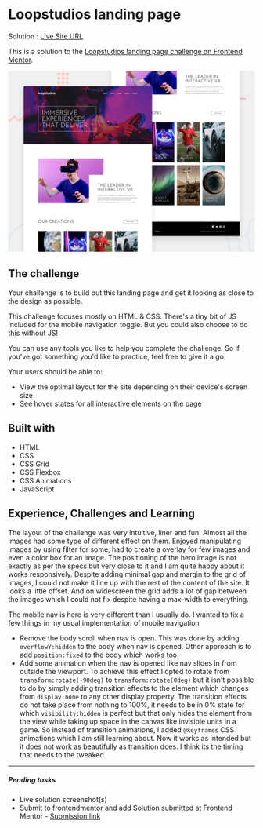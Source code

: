 # Loopstudios landing page

Solution : [Live Site URL](https://frontend-mentor-challenges-ecru.vercel.app/loopstudios-landing-page/)

This is a solution to the [Loopstudios landing page challenge on Frontend Mentor](https://www.frontendmentor.io/challenges/loopstudios-landing-page-N88J5Onjw).

![Design preview for the Loopstudios landing page coding challenge](./design/desktop-preview.jpg)


## The challenge

Your challenge is to build out this landing page and get it looking as close to the design as possible.

This challenge focuses mostly on HTML & CSS. There's a tiny bit of JS included for the mobile navigation toggle. But you could also choose to do this without JS!

You can use any tools you like to help you complete the challenge. So if you've got something you'd like to practice, feel free to give it a go.

Your users should be able to:

- View the optimal layout for the site depending on their device's screen size
- See hover states for all interactive elements on the page


## Built with
- HTML 
- CSS 
- CSS Grid
- CSS Flexbox
- CSS Animations
- JavaScript

## Experience, Challenges and Learning

The layout of the challenge was very intuitive, liner and fun.  Almost all the images had some type of different effect on them. Enjoyed manipulating images by using filter for some, had to create a overlay for few images and even a color box for an image. 
The positioning of the hero image is not exactly as per the specs but very close to it and I am quite happy about it works responsively. 
Despite adding minimal gap and margin to the grid of images, I could not make it line up with the rest of the content of the site. It looks a  little offset. And on widescreen the grid adds a lot of gap between the images which I could not fix despite having a max-width to everything. 

The mobile nav is here is very different than I usually do. I wanted to fix a few things in my usual implementation of mobile navigation
- Remove the body scroll when nav is open. This was done by adding `overflowY:hidden` to the body when nav is opened. Other approach is to add `position:fixed` to the body which works too. 
- Add some animation when the nav is opened like nav slides in from outside the viewport. To achieve this effect I opted to rotate from `transform:rotate(-90deg)` to  `transform:rotate(0deg)` but it isn't possible to do by simply adding transition effects to the element which changes from `display:none` to any other display property. The transition effects do not take place from nothing to 100%, it needs to be in 0% state for which `visibility:hidden` is perfect but that only hides the element from the view while taking up space in the canvas like invisible units in a game. So instead of transition animations, I added `@keyframes` CSS animations which I am still learning about. Now it works as intended but it does not work as beautifully as transition does. I think its the timing that needs to the tweaked. 

-----
 ##### Pending tasks
 
- Live solution screenshot(s)
- Submit to frontendmentor and add Solution submitted  at Frontend Mentor - [Submission link]()
